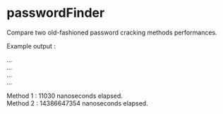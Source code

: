 # passwordFinder
Compare two old-fashioned password cracking methods performances.

Example output :

...<br/>
...<br/>
...<br/>
...<br/>

Method 1 : 11030 nanoseconds elapsed. <br/>
Method 2 : 14386647354 nanoseconds elapsed.
